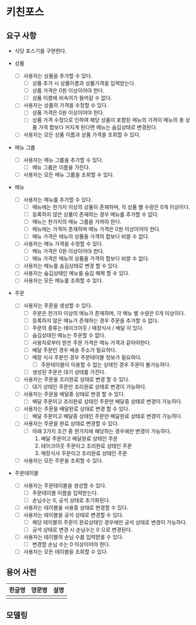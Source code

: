 # 키친포스

## 요구 사항

- 식당 포스기를 구현한다.

- 상품
  - [ ] 사용자는 상품을 추가할 수 있다.
    - [ ] 상품 추가 시 상품이름과 상품가격을 입력받는다.
    - [ ] 상품 가격은 0원 이상이어야 한다.
    - [ ] 상품 이름에 비속어가 들어갈 수 없다.
  - [ ] 사용자는 상품의 가격을 수정할 수 있다.
    - [ ] 상품 가격은 0원 이상이어야 한다.
    - [ ] 상품 가격 수정으로 인하여 해당 상품이 포함된 메뉴의 가격이 메뉴의 총 상품 가격 합보다 커지게 된다면 메뉴는 숨김상태로 변경된다. 
  - [ ] 사용자는 모든 상품 이름과 상품 가격을 조회할 수 있다.

- 메뉴 그룹
  - [ ] 사용자는 메뉴 그룹을 추가할 수 있다.
    - [ ] 메뉴 그룹은 이름을 가진다.
  - [ ] 사용자는 모든 메뉴 그룹을 조회할 수 있다.

- 메뉴
  - [ ] 사용자는 메뉴를 추가할 수 있다.
    - [ ] 메뉴에는 한가지 이상의 상품이 존재하며, 각 상품 별 수량은 0개 이상이다.
    - [ ] 등록하지 않은 상품이 존재하는 경우 메뉴를 추가할 수 없다.
    - [ ] 메뉴는 한가지의 메뉴 그룹을 가져야 한다.
    - [ ] 메뉴에는 가격이 존재하며 메뉴 가격은 0원 이상이어야 한다.
    - [ ] 메뉴 가격은 메뉴의 상품들 가격의 합보다 비쌀 수 없다.
  - [ ] 사용자는 메뉴 가격을 수정할 수 있다.
    - [ ] 메뉴 가격은 0원 이상이어야 한다.
    - [ ] 메뉴 가격은 메뉴의 상품들 가격의 합보다 비쌀 수 없다.
  - [ ] 사용자는 메뉴를 숨김상태로 변경 할 수 있다.
  - [ ] 사용자는 숨김상태인 메뉴를 숨김 해제 할 수 있다.
  - [ ] 사용자는 모든 메뉴를 조회할 수 있다.

- 주문
  - [ ] 사용자는 주문을 생성할 수 있다.
    - [ ] 주문은 한가지 이상의 메뉴가 존재하며, 각 메뉴 별 수량은 0개 이상이다.
    - [ ] 등록하지 않은 메뉴가 존재하는 경우 주문을 추가할 수 없다.
    - [ ] 주문의 종류는 테이크아웃 / 매장식사 / 배달 이 있다.
    - [ ] 숨김상태인 메뉴는 주문할 수 없다.
    - [ ] 사용자로부터 받은 주문 가격은 메뉴 가격과 같아야한다.
    - [ ] 배달 주문인 경우 배송 주소가 필요하다.
    - [ ] 매장 식사 주문인 경우 주문테이블 정보가 필요하다.
      - [ ] 주문테이블이 이용할 수 없는 상태인 경우 주문이 불가능하다.
    - [ ] 생성된 주문은 대기 상태를 가진다.
  - [ ] 사용자는 주문을 조리완료 상태로 변경 할 수 있다.
    - [ ] 대기 상태인 주문만 조리완료 상태로 변경이 가능하다.
  - [ ] 사용자는 주문을 배달중 상태로 변경 할 수 있다.
    - [ ] 배달 주문이고 조리완료 상태인 주문만 배달중 상태로 변경이 가능하다.
  - [ ] 사용자는 주문을 배달완료 상태로 변경 할 수 있다.
    - [ ] 배달 주문이고 배달중 상태인 주문만 배달완료 상태로 변경이 가능하다.
  - [ ] 사용자는 주문을 완료 상태로 변경할 수 있다.
    - [ ] 아래 3가지 조건 중 한가지에 해당하는 경우에만 변경이 가능하다.
      1. 배달 주문이고 배달완료 상태인 주문
      2. 테이크아웃 주문이고 조리완료 상태인 주문
      3. 매장식사 주문이고 조리완료 상태인 주문
  - [ ] 사용자는 모든 주문을 조회할 수 있다.

- 주문테이블
  - [ ] 사용자는 주문테이블을 생성할 수 있다.
    - [ ] 주문테이블 이름을 입력받는다.
    - [ ] 손님수는 0, 공석 상태로 초기화된다.
  - [ ] 사용자는 테이블을 사용중 상태로 변경할 수 있다.
  - [ ] 사용자는 테이블을 공석 상태로 변경할 수 있다.
    - [ ] 해당 테이블의 주문이 완료상태인 경우에만 공석 상태로 변경이 가능하다.
    - [ ] 공석 상태로 변경 시 손님수는 0 으로 변경된다.
  - [ ] 사용자는 테이블의 손님 수를 입력받을 수 있다.
    - [ ] 변경할 손님 수는 0 이상이어야 한다.
  - [ ] 사용자는 모든 테이블을 조회할 수 있다.

## 용어 사전

| 한글명 | 영문명 | 설명 |
| --- | --- | --- |
|  |  |  |

## 모델링

